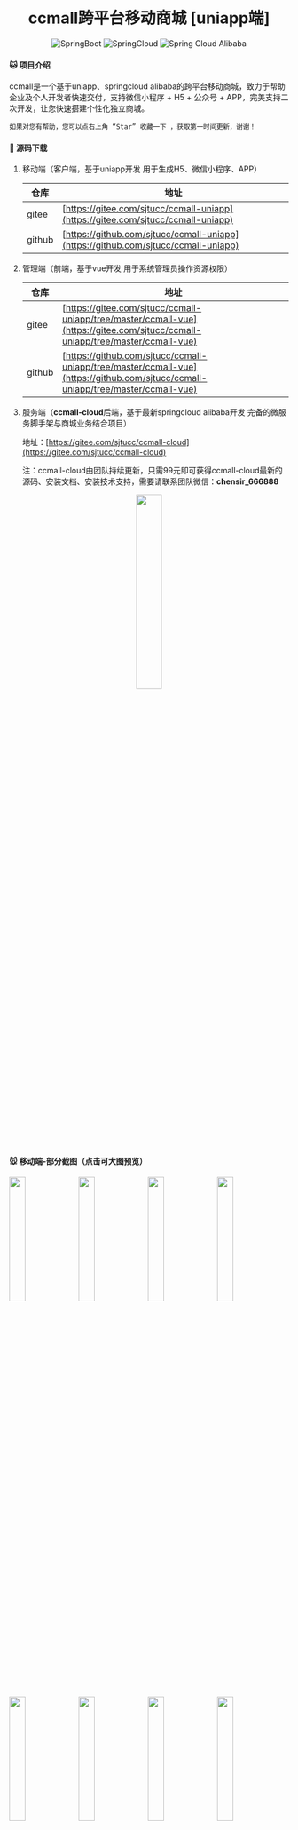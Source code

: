 <h1 align = "center">ccmall跨平台移动商城 [uniapp端]</h1>

<p align="center">
  <img src="https://img.shields.io/badge/Spring%20Boot-2.6.5-green" alt="SpringBoot"/>
  <img src="https://img.shields.io/badge/Spring%20Cloud-2021.0.1-blue" alt="SpringCloud"/>
  <img src="https://img.shields.io/badge/Spring%20Cloud%20Alibaba-2021.0.1.0-brightgreen" alt="Spring Cloud Alibaba"/>
</p>

####  :cat: 项目介绍
ccmall是一个基于uniapp、springcloud alibaba的跨平台移动商城，致力于帮助企业及个人开发者快速交付，支持微信小程序 + H5 + 公众号 + APP，完美支持二次开发，让您快速搭建个性化独立商城。

    如果对您有帮助，您可以点右上角 “Star” 收藏一下 ，获取第一时间更新，谢谢！

####  :dog: 源码下载
1. 移动端（客户端，基于uniapp开发 用于生成H5、微信小程序、APP）

    仓库 | 地址
    ---|---
    gitee  | [https://gitee.com/sjtucc/ccmall-uniapp](https://gitee.com/sjtucc/ccmall-uniapp)
    github     | [https://github.com/sjtucc/ccmall-uniapp](https://github.com/sjtucc/ccmall-uniapp)
    
2. 管理端（前端，基于vue开发 用于系统管理员操作资源权限）

     仓库 | 地址
    ---|---
    gitee  | [https://gitee.com/sjtucc/ccmall-uniapp/tree/master/ccmall-vue](https://gitee.com/sjtucc/ccmall-uniapp/tree/master/ccmall-vue)
    github | [https://github.com/sjtucc/ccmall-uniapp/tree/master/ccmall-vue](https://github.com/sjtucc/ccmall-uniapp/tree/master/ccmall-vue)
        

3. 服务端（**ccmall-cloud**后端，基于最新springcloud alibaba开发 完备的微服务脚手架与商城业务结合项目）
   
    地址：[https://gitee.com/sjtucc/ccmall-cloud](https://gitee.com/sjtucc/ccmall-cloud)   
    
    注：ccmall-cloud由团队持续更新，只需99元即可获得ccmall-cloud最新的源码、安装文档、安装技术支持，需要请联系团队微信：**chensir_666888**      
  <div align="center">  
    <img src="./show/微信.jpg" width="30%"/>
  </div>
    
####  :mouse: 移动端-部分截图（点击可大图预览）
<img src="./show/首页3.PNG" width="24%"/>
<img src="./show/首页1.PNG" width="24%"/>
<img src="./show/首页2.PNG" width="24%"/>
<img src="./show/分类页.PNG" width="24%"/>

<img src="./show/手机页1.PNG" width="24%"/>
<img src="./show/手机页2.PNG" width="24%"/>
<img src="./show/手机页3.PNG" width="24%"/>
<img src="./show/手机页4.PNG" width="24%"/>


<img src="./show/手机详情页1.PNG" width="24%"/>
<img src="./show/手机详情页2.PNG" width="24%"/>
<img src="./show/登录页1.PNG" width="24%"/>
<img src="./show/登录页2.PNG" width="24%"/>

<img src="./show/登录页3.PNG" width="24%"/>
<img src="./show/收藏.PNG" width="24%"/>
<img src="./show/结算1.PNG" width="24%"/>
<img src="./show/结算2.PNG" width="24%"/>

####  :hamster: 管理端-部分截图（点击可大图预览）
<img src="./show/vue1.PNG" width="100%"/>
<img src="./show/vue2.PNG" width="100%"/>


####  :whale: ccmall-cloud技术架构（点击可大图预览） 
<img src="./show/ccmall-cloud架构.jpg" width="100%"/>

####  :tropical_fish: ccmall-cloud技术特性
- 技术框架：基于最新的`Spring Cloud`, `Spring Boot`, `Spring Cloud Alibaba`版本进行架构设计，持续集成更新；

- 服务注册：以`Nacos`作为注册中心，实现多配置、分群组、分命名空间、多业务模块的服务注册与发现；

- 动态配置：以`Nacos`作为配置中心，实现多配置、分群组、分命名空间、多业务模块的实时配置与感知；

- 统一认证：基于`Oauth2`认证协议，采用jwt的方式，实现多中心统一认证，通过自定义复杂校验逻辑，实现微信、支付宝等多种登录模式；

- 全局监控：采用`SkyWalking`实现链路追踪、指标观测、性能监测、扩容预判；

- 远程调用：封装`Feign`实现远程调用，原生集成Spring Clound技术体系；

- 业务熔断：采用`Sentinel`实现业务熔断处理，实时生效，安全可控，避免业务系统雪崩；

- 服务网关：基于`Spring Cloud Gateway`实现统一服务入口、授权认证、请求日志记录、黑白名单控制；

- 在线文档：通过接入`Knife4j`，实现多业务模块聚合在线API文档的查看与调试；

- 代码生成：基于`Mybatis-plus-generator`逆向工程自动生成代码，提升开发效率；

- 消息中心：封装消息中间件`RocketMQ`、`Kafka`和`Kafka`，对业务进行异步处理、事务补偿、以及日志收集;

- 前后分离：微服务与前端页面逻辑完全分离，前端采用`vue-element-admin`。
  

####  :panda_face: ccmall-cloud目录结构
```lua
ccmall-cloud -- 父项目，公共依赖
│  ├─ccmall-business -- 核心业务模块
│  ├─ccmall-data -- 业务数据模块
│  ├─ccmall-launcher -- 业务发布模块
│  ├─ccmall-admin -- 后台管理接口模块
│  ├─ccmall-app -- 移动商城接口模块
│  ├─ccmall-support -- 通用支持模块
│  ├─ccmall-doc -- 项目文档
│  ├─ccmall-core-starter -- 微服务脚手架
│  │  ├─ccmall-job -- 任务调度
│  │  ├─ccmall-feign -- 远程调用
│  │  ├─ccmall-cloud -- 微服务封装
│  │  ├─ccmall-database -- 数据库
│  │  ├─ccmall-encrypt -- 加密算法
│  │  ├─ccmall-file -- 文件管理
│  │  ├─ccmall-kafka -- 消息队列
│  │  ├─ccmall-rocket -- 消息队列
│  │  ├─ccmall-rabbit -- 消息队列
│  │  ├─ccmall-log -- 日志封装
│  │  ├─ccmall-redis -- 缓存
│  │  ├─ccmall-sms -- 短信
│  │  ├─ccmall-oss -- 对象存储
│  │  ├─ccmall-lock -- 分布式锁
        
...不一一列举
```

####  :rabbit: 如何使用移动端

##### 一、导入uniapp项目

    1. 首先下载HBuilderX并安装，地址：https://www.dcloud.io/hbuilderx.html
    2. 打开HBuilderX -> 顶部菜单栏 -> 文件 -> 导入 -> 从本地目录导入 -> 选择uniapp端项目目录
    3. 找到config.js文件，找到里面的apiUrl项，填入已搭建的后端url地址
    4. 打开manifest.json文件，选择微信小程序配置，填写小程序的appid

##### 二、本地调试

    1. 打开HBuilderX -> 顶部菜单栏 -> 运行 -> 运行到浏览器 -> Chrome
    2. 如果请求后端api时 提示跨域错误，可安装Chrome插件：【Allow CORS: Access-Control-Allow-Origin】，地址：https://chrome.google.com/webstore/detail/allow-cors-access-control/lhobafahddgcelffkeicbaginigeejlf

##### 三、打包发行（H5）

    1. 打开HBuilderX -> 顶部菜单栏 -> 发行 -> 网站H5-手机版
    2. 打包后的文件路径：/unpackage/dist/build/h5
    3. 将打包完成的所有文件 复制到商城后端/pulic目录下，全部替换

##### 四、打包发行（微信小程序）

    1. 下载微信开发者工具并安装，地址：https://developers.weixin.qq.com/miniprogram/dev/devtools/download.html
    2. 打开HBuilderX -> 顶部菜单栏 -> 发行 -> 小程序-微信
    3. 打包后的文件路径：/unpackage/dist/build/mp-weixin
    5. 打开微信开发者工具 导入 打包完成的项目
    6. 检查没有运行错误，在右上方上传小程序

##### 五、打包发行（Android、IOS）

    1. 下载微信开发者工具并安装，地址：https://developers.weixin.qq.com/miniprogram/dev/devtools/download.html
    2. 打开HBuilderX -> 顶部菜单栏 -> 发行 -> 原生App-云打包
    3. 填写相关信息（app图标，启动页等详细配置可在 manifest.json 进行配置）









####  :wolf: 版权须知

1. 允许个人学习研究使用，支持二次开发，允许商业用途（仅限自运营）。
2. 允许商业用途，但仅限自运营，如果商用必须保留版权信息，望自觉遵守。
3. 不允许对程序代码以任何形式任何目的的再发行或出售，否则将追究侵权者法律责任。






